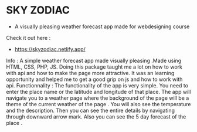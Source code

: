 # SKY ZODIAC
 - A visually pleasing weather forecast app made for webdesigning course 
 
 
 Check it out here : 
 - https://skyzodiac.netlify.app/
 
Info :
A simple weather forecast app made visually pleasing .Made using HTML, CSS, PHP, JS.
Doing this package taught me a lot on how to work with api and how to make the page more attractive.
It was an learning opportunity and helped me to get a good grip on js and how to work with api.
Functionnality :
The functionality of the app is very simple. You need to enter the place name or the latitude and longitude of that place. The app will navigate you to a weather page where the 
background of the page will be a theme of the current weather of the page . You will also see the temperature and the description. Then you can see the entire details by navigating
through downward arrow mark. Also you can see the 5 day forecast of the place .
